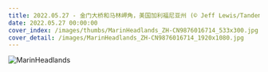 ```yaml
---
title: 2022.05.27 - 金门大桥和马林岬角，美国加利福尼亚州 (© Jeff Lewis/Tandem Stills + Motion)
date: 2022.05.27 00:00:00
cover_index: /images/thumbs/MarinHeadlands_ZH-CN9876016714_533x300.jpg
cover_detail: /images/MarinHeadlands_ZH-CN9876016714_1920x1080.jpg
---
```


![MarinHeadlands](/images/MarinHeadlands_ZH-CN9876016714_1920x1080.jpg)

